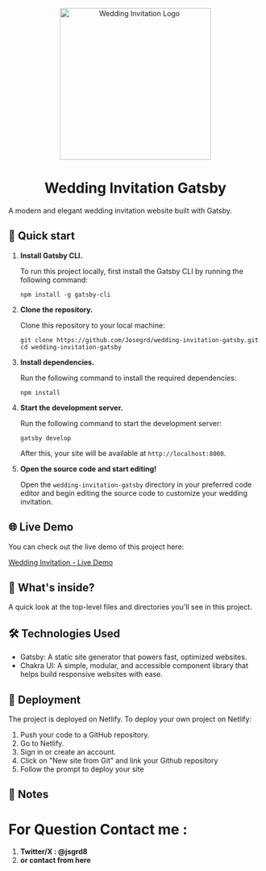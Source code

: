 <p align="center">
  <a href="https://github.com/Josegrd/wedding-invitation-gatsby">
    <img src="https://raw.githubusercontent.com/Josegrd/wedding-invitation-gatsby/main/assets/logo.png" alt="Wedding Invitation Logo" width="300" />
  </a>
</p>

<h1 align="center">
  Wedding Invitation Gatsby
</h1>

A modern and elegant wedding invitation website built with Gatsby.

## 🚀 Quick start

1.  **Install Gatsby CLI.**

    To run this project locally, first install the Gatsby CLI by running the following command:

    ```shell
    npm install -g gatsby-cli
    ```

2.  **Clone the repository.**

    Clone this repository to your local machine:

    ```shell
    git clone https://github.com/Josegrd/wedding-invitation-gatsby.git
    cd wedding-invitation-gatsby
    ```

3.  **Install dependencies.**

    Run the following command to install the required dependencies:

    ```shell
    npm install
    ```

4.  **Start the development server.**

    Run the following command to start the development server:

    ```shell
    gatsby develop
    ```

    After this, your site will be available at `http://localhost:8000`.

5.  **Open the source code and start editing!**

    Open the `wedding-invitation-gatsby` directory in your preferred code editor and begin editing the source code to customize your wedding invitation.

## 🌐 Live Demo

You can check out the live demo of this project here:

[Wedding Invitation - Live Demo](https://wedding-invitation-inv.netlify.app/)

## 🤔 What's inside?

A quick look at the top-level files and directories you'll see in this project.

## 🛠️ Technologies Used
- Gatsby: A static site generator that powers fast, optimized websites.
- Chakra UI: A simple, modular, and accessible component library that helps build responsive websites with ease.

## 💫 Deployment
The project is deployed on Netlify. To deploy your own project on Netlify:

  1. Push your code to a GitHub repository.
  2. Go to Netlify.
  3. Sign in or create an account.
  4. Click on "New site from Git" and link your Github repository
  5. Follow the prompt to deploy your site

## 📄 Notes

 # For Question Contact me :
 1. **Twitter/X : @jsgrd8**
 2. **or contact from here**